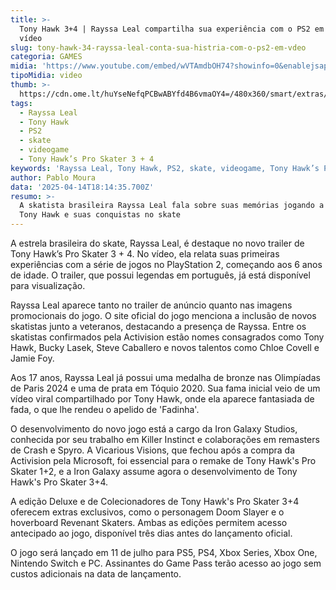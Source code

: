 ```yaml
---
title: >-
  Tony Hawk 3+4 | Rayssa Leal compartilha sua experiência com o PS2 em novo
  vídeo
slug: tony-hawk-34-rayssa-leal-conta-sua-histria-com-o-ps2-em-vdeo
categoria: GAMES
midia: 'https://www.youtube.com/embed/wVTAmdbOH74?showinfo=0&enablejsapi=1'
tipoMidia: video
thumb: >-
  https://cdn.ome.lt/huYseNefqPCBwABYfd4B6vmaOY4=/480x360/smart/extras/conteudos/Captura_de_tela_2025-04-14_143154.png
tags:
  - Rayssa Leal
  - Tony Hawk
  - PS2
  - skate
  - videogame
  - Tony Hawk’s Pro Skater 3 + 4
keywords: 'Rayssa Leal, Tony Hawk, PS2, skate, videogame, Tony Hawk’s Pro Skater 3 + 4'
author: Pablo Moura
data: '2025-04-14T18:14:35.700Z'
resumo: >-
  A skatista brasileira Rayssa Leal fala sobre suas memórias jogando a série
  Tony Hawk e suas conquistas no skate
---
```


A estrela brasileira do skate, Rayssa Leal, é destaque no novo trailer de Tony Hawk’s Pro Skater 3 + 4. No vídeo, ela relata suas primeiras experiências com a série de jogos no PlayStation 2, começando aos 6 anos de idade. O trailer, que possui legendas em português, já está disponível para visualização.

Rayssa Leal aparece tanto no trailer de anúncio quanto nas imagens promocionais do jogo. O site oficial do jogo menciona a inclusão de novos skatistas junto a veteranos, destacando a presença de Rayssa. Entre os skatistas confirmados pela Activision estão nomes consagrados como Tony Hawk, Bucky Lasek, Steve Caballero e novos talentos como Chloe Covell e Jamie Foy.

Aos 17 anos, Rayssa Leal já possui uma medalha de bronze nas Olimpíadas de Paris 2024 e uma de prata em Tóquio 2020. Sua fama inicial veio de um vídeo viral compartilhado por Tony Hawk, onde ela aparece fantasiada de fada, o que lhe rendeu o apelido de 'Fadinha'.

O desenvolvimento do novo jogo está a cargo da Iron Galaxy Studios, conhecida por seu trabalho em Killer Instinct e colaborações em remasters de Crash e Spyro. A Vicarious Visions, que fechou após a compra da Activision pela Microsoft, foi essencial para o remake de Tony Hawk's Pro Skater 1+2, e a Iron Galaxy assume agora o desenvolvimento de Tony Hawk's Pro Skater 3+4.

A edição Deluxe e de Colecionadores de Tony Hawk's Pro Skater 3+4 oferecem extras exclusivos, como o personagem Doom Slayer e o hoverboard Revenant Skaters. Ambas as edições permitem acesso antecipado ao jogo, disponível três dias antes do lançamento oficial.

O jogo será lançado em 11 de julho para PS5, PS4, Xbox Series, Xbox One, Nintendo Switch e PC. Assinantes do Game Pass terão acesso ao jogo sem custos adicionais na data de lançamento.
